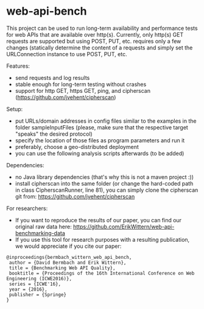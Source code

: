 # web-api-bench
This project can be used to run long-term availability and performance tests for web APIs that are available over http(s). Currently, only http(s) GET requests are supported but using POST, PUT, etc. requires only a few changes (statically determine the content of a requests and simply set the URLConnection instance to use POST, PUT, etc.

Features:
* send requests and log results
* stable enough for long-term testing without crashes
* support for http GET, https GET, ping, and cipherscan (https://github.com/jvehent/cipherscan)

Setup:
* put URLs/domain addresses in config files similar to the examples in the folder sampleInputFiles (please, make sure that the respective target "speaks" the desired protocol)
* specify the location of those files as program parameters and run it
* preferably, choose a geo-distributed deployment
* you can use the following analysis scripts afterwards (to be added)

Dependencies:
* no Java library dependencies (that's why this is not a maven project :))
* install cipherscan into the same folder (or change the hard-coded path in class CipherscanRunner, line 81), you can simply clone the cipherscan git from: https://github.com/jvehent/cipherscan

For researchers:
* If you want to reproduce the results of our paper, you can find our original raw data here: https://github.com/ErikWittern/web-api-benchmarking-data
* If you use this tool for research purposes with a resulting publication, we would appreciate if you cite our paper:
```TeX
@inproceedings{bermbach_wittern_web_api_bench,
 author = {David Bermbach and Erik Wittern},
 title = {Benchmarking Web API Quality},
 booktitle = {Proceedings of the 16th International Conference on Web Engineering (ICWE2016)},
 series = {ICWE'16},
 year = {2016},
 publisher = {Springe}
}
```
